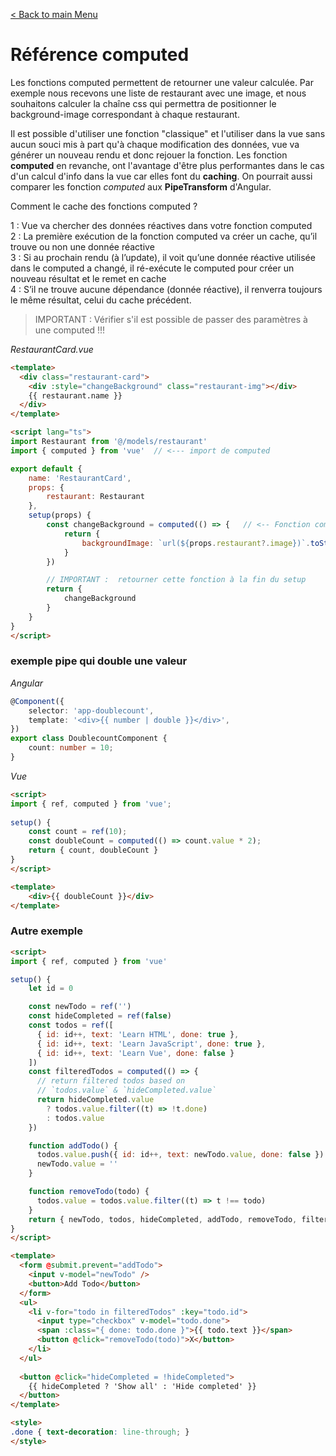 [< Back to main Menu](https://github.com/gsoulie/vue-resources/blob/main/vue-index.md)    

# Référence computed


Les fonctions computed permettent de retourner une valeur calculée. Par exemple nous recevons une liste de restaurant avec une image, et nous souhaitons
calculer la chaîne css qui permettra de positionner le background-image correspondant à chaque restaurant.

Il est possible d'utiliser une fonction "classique" et l'utiliser dans la vue sans aucun souci mis à part qu'à chaque modification des données, vue va
générer un nouveau rendu et donc rejouer la fonction. 
Les fonction **computed** en revanche, ont l'avantage d'être plus performantes dans le cas d'un calcul d'info dans la vue car elles font du **caching**. 
On pourrait aussi comparer les fonction *computed* aux **PipeTransform** d'Angular.

Comment le cache des fonctions computed ?

1 : Vue va chercher des données réactives dans votre fonction computed     
2 : La première exécution de la fonction computed va créer un cache, qu’il trouve ou non une donnée réactive     
3 : Si au prochain rendu (à l’update), il voit qu’une donnée réactive utilisée dans le computed a changé, il ré-exécute le computed pour créer un nouveau résultat et le remet en cache     
4 : S’il ne trouve aucune dépendance (donnée réactive), il renverra toujours le même résultat, celui du cache précédent.     

> IMPORTANT : Vérifier s'il est possible de passer des paramètres à une computed !!!

*RestaurantCard.vue*

````html
<template>
  <div class="restaurant-card">
    <div :style="changeBackground" class="restaurant-img"></div>
    {{ restaurant.name }}
  </div>
</template>

<script lang="ts">
import Restaurant from '@/models/restaurant'
import { computed } from 'vue'	// <--- import de computed

export default {
    name: 'RestaurantCard',
    props: {
        restaurant: Restaurant
    },
    setup(props) {
        const changeBackground = computed(() => {	// <-- Fonction computed
            return {
                backgroundImage: `url(${props.restaurant?.image})`.toString()
            }
        })

		// IMPORTANT :  retourner cette fonction à la fin du setup
        return {
            changeBackground
        }
    }
}
</script>
````
	
### exemple pipe qui double une valeur

*Angular*
````typescript
@Component({
	selector: 'app-doublecount',
	template: '<div>{{ number | double }}</div>',
})
export class DoublecountComponent {
	count: number = 10;
}
````
	
*Vue*
````html
<script>
import { ref, computed } from 'vue';
	
setup() {
	const count = ref(10);
	const doubleCount = computed(() => count.value * 2);
	return { count, doubleCount }
}
</script>

<template>
	<div>{{ doubleCount }}</div>
</template>
````

### Autre exemple
````html
<script>
import { ref, computed } from 'vue'

setup() {
	let id = 0

	const newTodo = ref('')
	const hideCompleted = ref(false)
	const todos = ref([
	  { id: id++, text: 'Learn HTML', done: true },
	  { id: id++, text: 'Learn JavaScript', done: true },
	  { id: id++, text: 'Learn Vue', done: false }
	])
	const filteredTodos = computed(() => {
	  // return filtered todos based on
	  // `todos.value` & `hideCompleted.value`
	  return hideCompleted.value
		? todos.value.filter((t) => !t.done)
		: todos.value
	})

	function addTodo() {
	  todos.value.push({ id: id++, text: newTodo.value, done: false })
	  newTodo.value = ''
	}

	function removeTodo(todo) {
	  todos.value = todos.value.filter((t) => t !== todo)
	}
	return { newTodo, todos, hideCompleted, addTodo, removeTodo, filteredTodos}
}
</script>

<template>
  <form @submit.prevent="addTodo">
    <input v-model="newTodo" />
    <button>Add Todo</button>
  </form>
  <ul>
    <li v-for="todo in filteredTodos" :key="todo.id">
      <input type="checkbox" v-model="todo.done">
      <span :class="{ done: todo.done }">{{ todo.text }}</span>
      <button @click="removeTodo(todo)">X</button>
    </li>
  </ul>
      
  <button @click="hideCompleted = !hideCompleted">
    {{ hideCompleted ? 'Show all' : 'Hide completed' }}
  </button>
</template>

<style>
.done { text-decoration: line-through; }
</style>
````
